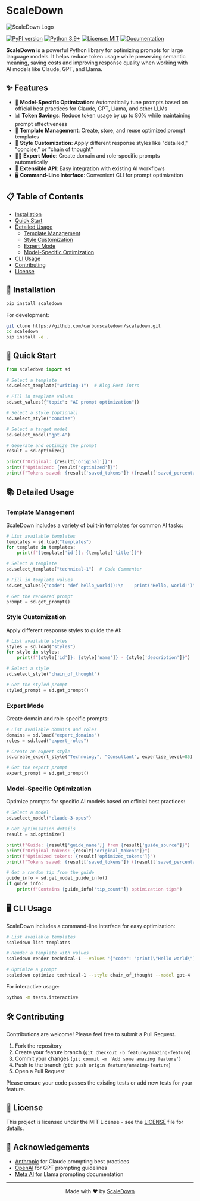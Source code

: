 # ScaleDown

![ScaleDown Logo](https://img.shields.io/badge/ScaleDown-AI%20Prompt%20Optimization-blue?style=for-the-badge)

[![PyPI version](https://img.shields.io/badge/pypi-v0.1.0-blue.svg)](https://pypi.org/project/scaledown/)
[![Python 3.9+](https://img.shields.io/badge/python-3.9%2B-blue)](https://www.python.org/downloads/)
[![License: MIT](https://img.shields.io/badge/License-MIT-yellow.svg)](https://opensource.org/licenses/MIT)
[![Documentation](https://img.shields.io/badge/docs-latest-brightgreen.svg)](https://scaledown.ai/docs)

**ScaleDown** is a powerful Python library for optimizing prompts for large language models. It helps reduce token usage while preserving semantic meaning, saving costs and improving response quality when working with AI models like Claude, GPT, and Llama.

## ✨ Features

- 🧠 **Model-Specific Optimization**: Automatically tune prompts based on official best practices for Claude, GPT, Llama, and other LLMs
- 📊 **Token Savings**: Reduce token usage by up to 80% while maintaining prompt effectiveness
- 🧩 **Template Management**: Create, store, and reuse optimized prompt templates
- 🎨 **Style Customization**: Apply different response styles like "detailed," "concise," or "chain of thought"
- 👨‍💼 **Expert Mode**: Create domain and role-specific prompts automatically
- 🔧 **Extensible API**: Easy integration with existing AI workflows
- 🖥️ **Command-Line Interface**: Convenient CLI for prompt optimization

## 📋 Table of Contents

- [Installation](#installation)
- [Quick Start](#quick-start)
- [Detailed Usage](#detailed-usage)
  - [Template Management](#template-management)
  - [Style Customization](#style-customization)
  - [Expert Mode](#expert-mode)
  - [Model-Specific Optimization](#model-specific-optimization)
- [CLI Usage](#cli-usage)
- [Contributing](#contributing)
- [License](#license)

## 🔧 Installation

```bash
pip install scaledown
```

For development:

```bash
git clone https://github.com/carbonscaledown/scaledown.git
cd scaledown
pip install -e .
```

## 🚀 Quick Start

```python
from scaledown import sd

# Select a template
sd.select_template("writing-1")  # Blog Post Intro

# Fill in template values
sd.set_values({"topic": "AI prompt optimization"})

# Select a style (optional)
sd.select_style("concise")

# Select a target model
sd.select_model("gpt-4")

# Generate and optimize the prompt
result = sd.optimize()

print(f"Original: {result['original']}")
print(f"Optimized: {result['optimized']}")
print(f"Tokens saved: {result['saved_tokens']} ({result['saved_percentage']:.1f}%)")
```

## 📚 Detailed Usage

### Template Management

ScaleDown includes a variety of built-in templates for common AI tasks:

```python
# List available templates
templates = sd.load("templates")
for template in templates:
    print(f"{template['id']}: {template['title']}")

# Select a template
sd.select_template("technical-1")  # Code Commenter

# Fill in template values
sd.set_values({"code": "def hello_world():\n    print('Hello, world!')"})

# Get the rendered prompt
prompt = sd.get_prompt()
```

### Style Customization

Apply different response styles to guide the AI:

```python
# List available styles
styles = sd.load("styles")
for style in styles:
    print(f"{style['id']}: {style['name']} - {style['description']}")

# Select a style
sd.select_style("chain_of_thought")

# Get the styled prompt
styled_prompt = sd.get_prompt()
```

### Expert Mode

Create domain and role-specific prompts:

```python
# List available domains and roles
domains = sd.load("expert_domains")
roles = sd.load("expert_roles")

# Create an expert style
sd.create_expert_style("Technology", "Consultant", expertise_level=85)

# Get the expert prompt
expert_prompt = sd.get_prompt()
```

### Model-Specific Optimization

Optimize prompts for specific AI models based on official best practices:

```python
# Select a model
sd.select_model("claude-3-opus")

# Get optimization details
result = sd.optimize()

print(f"Guide: {result['guide_name']} from {result['guide_source']}")
print(f"Original tokens: {result['original_tokens']}")
print(f"Optimized tokens: {result['optimized_tokens']}")
print(f"Tokens saved: {result['saved_tokens']} ({result['saved_percentage']:.1f}%)")

# Get a random tip from the guide
guide_info = sd.get_model_guide_info()
if guide_info:
    print(f"Contains {guide_info['tip_count']} optimization tips")
```

## 🖥️ CLI Usage

ScaleDown includes a command-line interface for easy optimization:

```bash
# List available templates
scaledown list templates

# Render a template with values
scaledown render technical-1 --values '{"code": "print(\"Hello world\")"}'

# Optimize a prompt
scaledown optimize technical-1 --style chain_of_thought --model gpt-4
```

For interactive usage:

```bash
python -m tests.interactive
```

## 🛠️ Contributing

Contributions are welcome! Please feel free to submit a Pull Request.

1. Fork the repository
2. Create your feature branch (`git checkout -b feature/amazing-feature`)
3. Commit your changes (`git commit -m 'Add some amazing feature'`)
4. Push to the branch (`git push origin feature/amazing-feature`)
5. Open a Pull Request

Please ensure your code passes the existing tests or add new tests for your feature.

## 📝 License

This project is licensed under the MIT License - see the [LICENSE](LICENSE) file for details.

## 🙏 Acknowledgements

- [Anthropic](https://www.anthropic.com/) for Claude prompting best practices
- [OpenAI](https://openai.com/) for GPT prompting guidelines
- [Meta AI](https://ai.meta.com/) for Llama prompting documentation

---

<p align="center">
  Made with ❤️ by <a href="https://extension.scaledown.ai">ScaleDown</a>
</p>